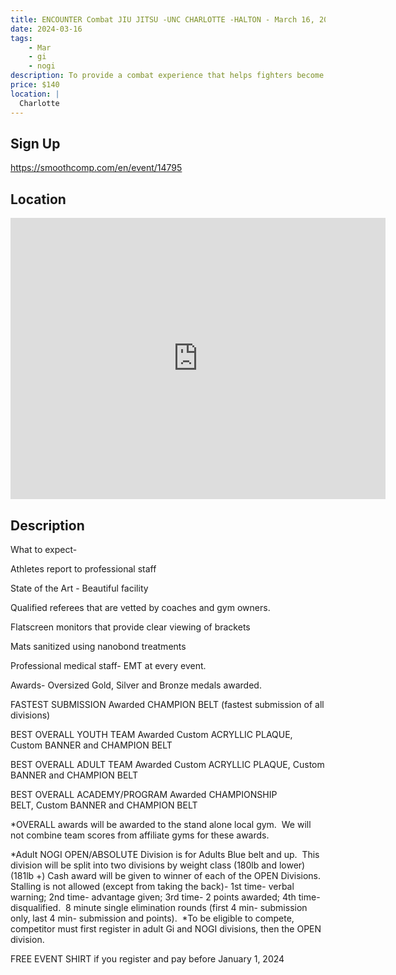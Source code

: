 ```yaml
---
title: ENCOUNTER Combat JIU JITSU -UNC CHARLOTTE -HALTON - March 16, 2024
date: 2024-03-16
tags:
    - Mar
    - gi 
    - nogi 
description: To provide a combat experience that helps fighters become better versions of themselves
price: $140
location: |
  Charlotte
---
```

## Sign Up
https://smoothcomp.com/en/event/14795

## Location
<iframe src="https://www.google.com/maps/embed?pb=!1m18!1m12!1m3!1d12345.6789!2d-80.7320316!3d35.3056522!2m3!1f0!2f0!3f0!3m2!1i1024!2i768!4f13.1!3m3!1m2!1s0x0%3A0x0!2z35.3056522!5e0!3m2!1sen!2sus!4v1234567890" width="600" height="450" style="border:0;" allowfullscreen="" loading="lazy"></iframe>

## Description
What to expect-


Athletes report to professional staff


State of the Art - Beautiful facility


Qualified referees that are vetted by coaches and gym owners.


Flatscreen monitors that provide clear viewing of brackets


Mats sanitized using nanobond treatments


Professional medical staff- EMT at every event.


Awards- Oversized Gold, Silver and Bronze medals awarded.


FASTEST SUBMISSION Awarded CHAMPION BELT (fastest submission of all divisions)


BEST OVERALL YOUTH TEAM Awarded Custom ACRYLLIC PLAQUE, Custom BANNER and CHAMPION BELT


BEST OVERALL ADULT TEAM Awarded Custom ACRYLLIC PLAQUE, Custom BANNER and CHAMPION BELT


BEST OVERALL ACADEMY/PROGRAM Awarded CHAMPIONSHIP BELT, Custom BANNER and CHAMPION BELT


*OVERALL awards will be awarded to the stand alone local gym.  We will not combine team scores from affiliate gyms for these awards.


*Adult NOGI OPEN/ABSOLUTE Division is for Adults Blue belt and up.  This division will be split into two divisions by weight class (180lb and lower) (181lb +) Cash award will be given to winner of each of the OPEN Divisions.  Stalling is not allowed (except from taking the back)- 1st time- verbal warning; 2nd time- advantage given; 3rd time- 2 points awarded; 4th time- disqualified.  8 minute single elimination rounds (first 4 min- submission only, last 4 min- submission and points).  *To be eligible to compete, competitor must first register in adult Gi and NOGI divisions, then the OPEN division.


FREE EVENT SHIRT if you register and pay before January 1, 2024